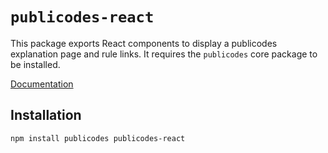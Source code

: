 # `publicodes-react`

This package exports React components to display a publicodes explanation page
and rule links. It requires the `publicodes` core package to be installed.

[Documentation](https://publi.codes/docs/api)

## Installation

```sh
npm install publicodes publicodes-react
```
